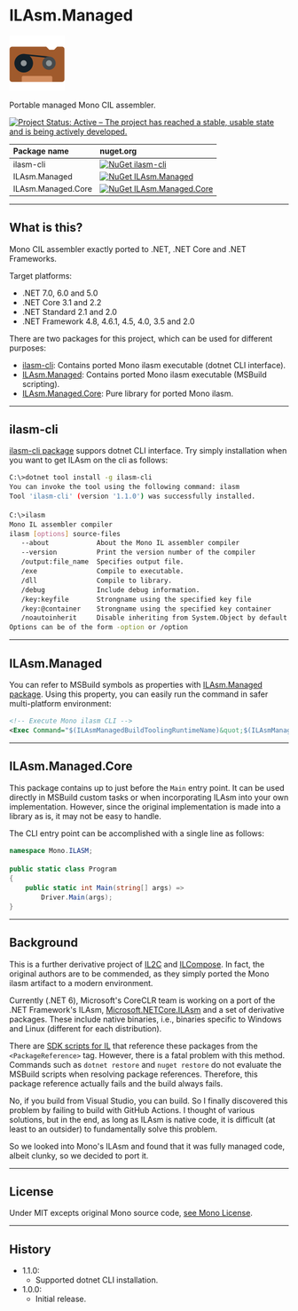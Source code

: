 # ILAsm.Managed

![ILAsm.Managed](Images/ILAsm.Managed.100.png)

Portable managed Mono CIL assembler.

[![Project Status: Active – The project has reached a stable, usable state and is being actively developed.](https://www.repostatus.org/badges/latest/active.svg)](https://www.repostatus.org/#active)

| Package name | nuget.org |
|:----|:----|
| ilasm-cli | [![NuGet ilasm-cli](https://img.shields.io/nuget/v/ilasm-cli.svg?style=flat)](https://www.nuget.org/packages/ilasm-cli) |
| ILAsm.Managed | [![NuGet ILAsm.Managed](https://img.shields.io/nuget/v/ILAsm.Managed.svg?style=flat)](https://www.nuget.org/packages/ILAsm.Managed) |
| ILAsm.Managed.Core | [![NuGet ILAsm.Managed.Core](https://img.shields.io/nuget/v/ILAsm.Managed.Core.svg?style=flat)](https://www.nuget.org/packages/ILAsm.Managed.Core) |

----

## What is this?

Mono CIL assembler exactly ported to .NET, .NET Core and .NET Frameworks.

Target platforms:

* .NET 7.0, 6.0 and 5.0
* .NET Core 3.1 and 2.2
* .NET Standard 2.1 and 2.0
* .NET Framework 4.8, 4.6.1, 4.5, 4.0, 3.5 and 2.0

There are two packages for this project, which can be used for different purposes:

* [ilasm-cli](https://www.nuget.org/packages/ilasm-cli): Contains ported Mono ilasm executable (dotnet CLI interface).
* [ILAsm.Managed](https://www.nuget.org/packages/ILAsm.Managed): Contains ported Mono ilasm executable (MSBuild scripting).
* [ILAsm.Managed.Core](https://www.nuget.org/packages/ILAsm.Managed.Core): Pure library for ported Mono ilasm.


----

## ilasm-cli

[ilasm-cli package](https://www.nuget.org/packages/ilasm-cli) suppors dotnet CLI interface.
Try simply installation when you want to get ILAsm on the cli as follows:

```bash
C:\>dotnet tool install -g ilasm-cli
You can invoke the tool using the following command: ilasm
Tool 'ilasm-cli' (version '1.1.0') was successfully installed.

C:\>ilasm
Mono IL assembler compiler
ilasm [options] source-files
   --about            About the Mono IL assembler compiler
   --version          Print the version number of the compiler
   /output:file_name  Specifies output file.
   /exe               Compile to executable.
   /dll               Compile to library.
   /debug             Include debug information.
   /key:keyfile       Strongname using the specified key file
   /key:@container    Strongname using the specified key container
   /noautoinherit     Disable inheriting from System.Object by default
Options can be of the form -option or /option
```

----

## ILAsm.Managed

You can refer to MSBuild symbols as properties with [ILAsm.Managed package](https://www.nuget.org/packages/ILAsm.Managed).
Using this property, you can easily run the command in safer multi-platform environment:

```xml
<!-- Execute Mono ilasm CLI -->
<Exec Command="$(ILAsmManagedBuildToolingRuntimeName)&quot;$(ILAsmManagedBuildToolingPath)&quot; ...." />
```

----

## ILAsm.Managed.Core

This package contains up to just before the `Main` entry point.
It can be used directly in MSBuild custom tasks or when incorporating ILAsm into your own implementation.
However, since the original implementation is made into a library as is, it may not be easy to handle.

The CLI entry point can be accomplished with a single line as follows:

```csharp
namespace Mono.ILASM;

public static class Program
{
    public static int Main(string[] args) =>
        Driver.Main(args);
}
```

----

## Background

This is a further derivative project of [IL2C](https://github.com/kekyo/IL2C) and [ILCompose](https://github.com/kekyo/ILCompose).
In fact, the original authors are to be commended, as they simply ported the Mono ilasm artifact to a modern environment.

Currently (.NET 6), Microsoft's CoreCLR team is working on a port of the .NET Framework's ILAsm,
[Microsoft.NETCore.ILAsm](https://www.nuget.org/packages/Microsoft.NETCore.ILAsm) and a set of derivative packages.
These include native binaries, i.e., binaries specific to Windows and Linux (different for each distribution).

There are [SDK scripts for IL](https://www.nuget.org/packages/Microsoft.NET.Sdk.IL) that reference these packages from the `<PackageReference>` tag.
However, there is a fatal problem with this method.
Commands such as `dotnet restore` and `nuget restore` do not evaluate the MSBuild scripts when resolving package references.
Therefore, this package reference actually fails and the build always fails.

No, if you build from Visual Studio, you can build.
So I finally discovered this problem by failing to build with GitHub Actions.
I thought of various solutions, but in the end, as long as ILAsm is native code,
it is difficult (at least to an outsider) to fundamentally solve this problem.

So we looked into Mono's ILAsm and found that it was fully managed code, albeit clunky, so we decided to port it.

----

## License

Under MIT excepts original Mono source code, [see Mono License](https://github.com/mono/mono/blob/main/LICENSE).

----

## History

* 1.1.0:
  * Supported dotnet CLI installation.
* 1.0.0:
  * Initial release.
